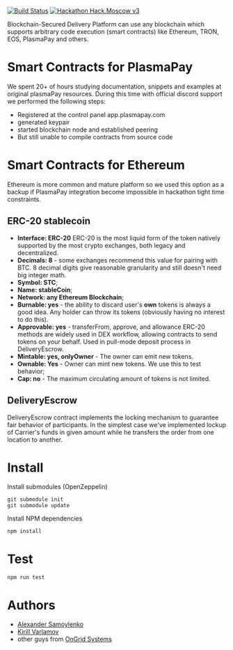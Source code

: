 [![Build Status](https://travis-ci.com/OnGridSystems/hack_moscow_contracts.svg?token=euVuUJTLZXyJyBPXi81v&branch=master)](https://travis-ci.com/OnGridSystems/hack_moscow_contracts)
[![Hackathon Hack.Moscow v3](https://img.shields.io/badge/hacken%20moscow-v3-green.svg)](https://hack.moscow/)

Blockchain-Secured Delivery Platform can use any blockchain which supports arbitrary code execution (smart contracts) like Ethereum, TRON, EOS, PlasmaPay and others.

# Smart Contracts for PlasmaPay
We spent 20+ of hours studying documentation, snippets and examples at original plasmaPay resources. During this time with official discord support we performed the following steps:
* Registered at the control panel app.plasmapay.com
* generated keypair
* started blockchain node and established peering
* But still unable to compile contracts from source code

# Smart Contracts for Ethereum
Ethereum is more common and mature platform so we used this option as a backup if PlasmaPay integration become impossible in hackathon tight time constraints.

## ERC-20 stablecoin
* **Interface: ERC-20** ERC-20 is the most liquid form of the token natively supported by the most crypto exchanges, both legacy and decentralized.
* **Decimals: 8** - some exchanges recommend this value for pairing with BTC. 8 decimal digits give reasonable granularity and still doesn't need big integer math.
* **Symbol: STC**;
* **Name: stableCoin**;
* **Network: any Ethereum Blockchain**;
* **Burnable: yes** - the ability to discard user's **own** tokens is always a good idea. Any holder can throw its tokens (obviously having no interest to do this).
* **Approvable: yes** - transferFrom, approve, and allowance ERC-20 methods are widely used in DEX workflow, allowing contracts to send tokens on your behalf. Used in pull-mode deposit process in DeliveryEscrow.
* **Mintable: yes, onlyOwner** - The owner can emit new tokens.
* **Ownable: Yes** - Owner can mint new tokens. We use this to test behavior;
* **Cap: no** - The maximum circulating amount of tokens is not limited.

## DeliveryEscrow
DeliveryEscrow contract implements the locking mechanism to guarantee fair behavior of participants. In the simplest case we've implemented lockup of Carrier's funds in given amount while he transfers the order from one location to another.

# Install
Install submodules (OpenZeppelin)
```
git submodule init
git submodule update
```
Install NPM dependencies
```
npm install
```
# Test
```
npm run test
```

# Authors
* [Alexander Samoylenko](https://github.com/lxmnk)
* [Kirill Varlamov](https://github.com/ongrid)
* other guys from [OnGrid Systems]((https://github.com/OnGridSystems/))
